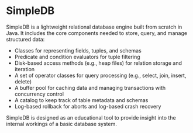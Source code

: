 # SimpleDB

SimpleDB is a lightweight relational database engine built from scratch in Java. It includes the core components needed to store, query, and manage structured data:

- Classes for representing fields, tuples, and schemas
- Predicate and condition evaluators for tuple filtering
- Disk-based access methods (e.g., heap files) for relation storage and iteration
- A set of operator classes for query processing (e.g., select, join, insert, delete)
- A buffer pool for caching data and managing transactions with concurrency control
- A catalog to keep track of table metadata and schemas
- Log-based rollback for aborts and log-based crash recovery

SimpleDB is designed as an educational tool to provide insight into the internal workings of a basic database system.
